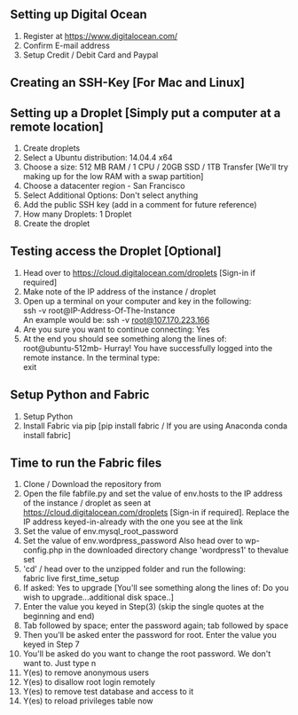 ## Setting up Digital Ocean
1. Register at https://www.digitalocean.com/  
2. Confirm E-mail address
3. Setup Credit / Debit Card and Paypal

## Creating an SSH-Key [For Mac and Linux]


## Setting up a Droplet  [Simply put a computer at a remote location]
1. Create droplets
2. Select a Ubuntu distribution: 14.04.4 x64  
3. Choose a size: 512 MB RAM / 1 CPU / 20GB SSD / 1TB Transfer [We'll try making up for the low RAM with a swap partition]  
4. Choose a datacenter region - San Francisco  
5. Select Additional Options: Don't select anything  
6. Add the public SSH key (add in a comment for future reference)  
7. How many Droplets: 1 Droplet  
8. Create the droplet


## Testing access the Droplet [Optional]
1. Head over to https://cloud.digitalocean.com/droplets [Sign-in if required]  
2. Make note of the IP address of the instance / droplet  
3. Open up a terminal on your computer and key in the following:  
ssh -v root@IP-Address-Of-The-Instance  
An example would be: ssh -v root@107.170.223.166  
5. Are you sure you want to continue connecting: Yes  
6. At the end you should see something along the lines of:  
root@ubuntu-512mb-
Hurray! You have successfully logged into the remote instance. In the terminal type:  
exit


## Setup Python and Fabric 
1. Setup Python  
2. Install Fabric via pip [pip install fabric / If you are using Anaconda conda install fabric]  


## Time to run the Fabric files  
1. Clone / Download the repository from   
2. Open the file fabfile.py and set the value of env.hosts to the IP address of the instance / droplet as seen at https://cloud.digitalocean.com/droplets [Sign-in if required]. Replace the IP address keyed-in-already with the one you see at the link    
3. Set the value of env.mysql_root_password  
4. Set the value of env.wordpress_password Also head over to wp-config.php in the downloaded directory change 'wordpress1' to thevalue set  
5. 'cd' / head over to the unzipped folder and run the following:  
fabric live first_time_setup  
6. If asked: Yes to upgrade [You'll see something along the lines of: Do you wish to upgrade...additional disk space..]  
7. Enter the value you keyed in Step(3) (skip the single quotes at the beginning and end)   
8. Tab followed by space; enter the password again; tab followed by space  
9. Then you'll be asked enter the password for root. Enter the value you keyed in Step 7  
10. You'll be asked do you want to change the root password. We don't want to. Just type n  
11. Y(es) to remove anonymous users  
12. Y(es) to disallow root login remotely  
13. Y(es) to remove test database and access to it  
14. Y(es) to reload privileges table now  


